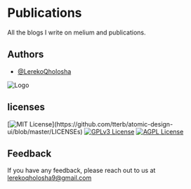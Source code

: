 
# Publications

All the blogs I write on melium and publications.



## Authors

- [@LerekoQholosha](https://github.com/lerekoqholosha)


![Logo](https://media-exp1.licdn.com/dms/image/C4D07AQFVaT-EX7q-ew/group-logo_image-shrink_92x92/0/1635712145360?e=1647788400&v=beta&t=KUQN6uxBVwNcKM32a5U9zTIm6t8ZtlD3AsC-uE7a3-4)


## licenses

[![MIT License](https://img.shields.io/apm/l/atomic-design-ui.svg?)](https://github.com/tterb/atomic-design-ui/blob/master/LICENSEs)
[![GPLv3 License](https://img.shields.io/badge/License-GPL%20v3-yellow.svg)](https://opensource.org/licenses/)
[![AGPL License](https://img.shields.io/badge/license-AGPL-blue.svg)](http://www.gnu.org/licenses/agpl-3.0)


## Feedback

If you have any feedback, please reach out to us at lerekoqholosha9@gmail.com



